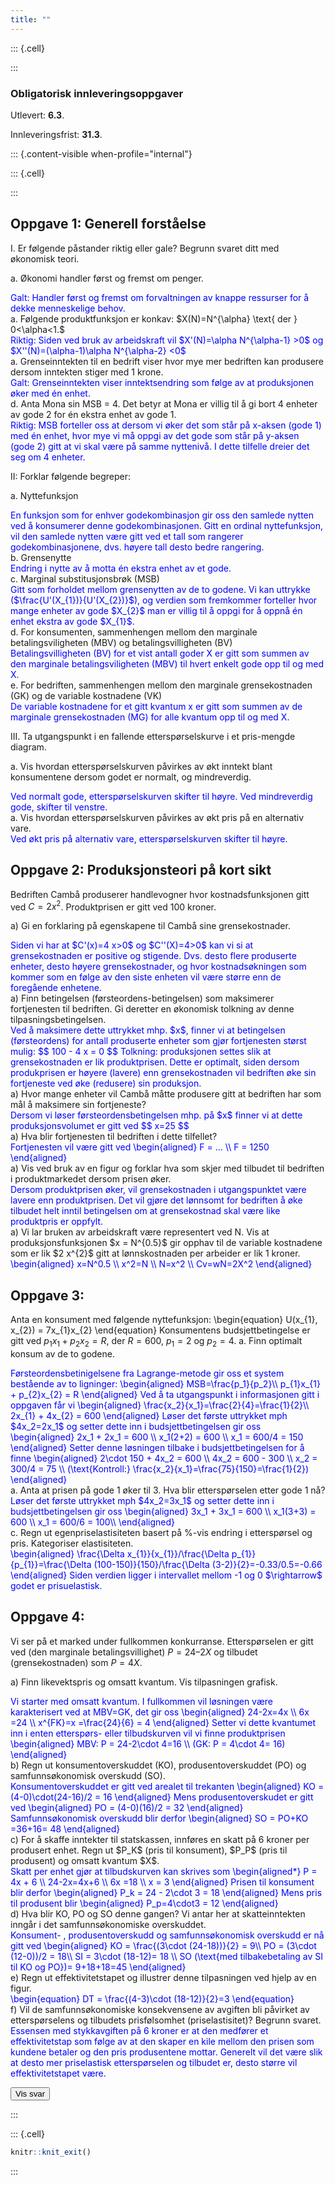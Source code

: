 ```yaml
---
title: ""
---
```


::: {.cell}

:::


### Obligatorisk innleveringsoppgaver

Utlevert: **6.3**.

Innleveringsfrist: **31.3**.

::: {.content-visible when-profile="internal"}



::: {.cell}

:::




## Oppgave 1: Generell forståelse

I. Er følgende påstander riktig eller gale? Begrunn svaret ditt med økonomisk teori. 

a. Økonomi handler først og fremst om penger.
<div class="answer hidden">
Galt: Handler først og fremst om forvaltningen av knappe ressurser for å dekke menneskelige behov. 
</div>
a. Følgende produktfunksjon er konkav: $X(N)=N^{\alpha} \text{ der } 0<\alpha<1.$
<div class="answer hidden">
Riktig: Siden ved bruk av arbeidskraft vil $X'(N)=\alpha N^{\alpha-1} >0$ og $X''(N)=(\alpha-1)\alpha N^{\alpha-2} <0$ 
</div>
a. Grenseinntekten til en bedrift viser hvor mye mer bedriften kan produsere dersom inntekten stiger med 1 krone.
<div class="answer hidden">
Galt: Grenseinntekten viser inntektsendring som følge av at produksjonen øker med én enhet.
</div>
d. Anta Mona sin MSB = 4. Det betyr at Mona er villig til å gi bort 4 enheter av gode 2 for én ekstra enhet av gode 1.
<div class="answer hidden">
Riktig:  MSB forteller oss at dersom vi øker det som står på x-aksen (gode 1) med én enhet, hvor mye vi må oppgi av det gode  som står på y-aksen (gode 2) gitt at vi skal være på samme nyttenivå. I dette tilfelle dreier det seg om 4 enheter.
</div>

II: Forklar følgende begreper: 

a. Nyttefunksjon
<div class="answer hidden">
En funksjon som for enhver godekombinasjon gir oss den samlede nytten ved å konsumerer denne godekombinasjonen. Gitt en ordinal nyttefunksjon, vil den samlede nytten være gitt ved et tall som rangerer godekombinasjonene, dvs. høyere tall desto bedre rangering.
</div>
b. Grensenytte
<div class="answer hidden">
Endring i nytte av å motta én ekstra enhet av et gode.
</div>
c. Marginal substitusjonsbrøk (MSB)
<div class="answer hidden">
Gitt som forholdet mellom grensenytten av de to godene. Vi kan uttrykke ($\frac{U'(X_{1})}{U'(X_{2})}$), og verdien som fremkommer forteller hvor mange enheter av gode $X_{2}$ man er villig til å oppgi for å oppnå én enhet ekstra av gode $X_{1}$.
</div>
d. For konsumenten, sammenhengen mellom den marginale betalingsviligheten (MBV) og betalingsvilligheten (BV)
<div class="answer hidden">
Betalingsvilligheten (BV) for et vist antall goder X er gitt som summen av den marginale betalingsviligheten (MBV)
til hvert enkelt gode opp til og med X.
</div>
e. For bedriften, sammenhengen mellom den marginale grensekostnaden (GK) og de variable kostnadene (VK)
<div class="answer hidden">
De variable kostnadene for et gitt kvantum x er gitt som summen av de marginale grensekostnaden (MG) for alle kvantum opp til og med X.
</div>

III. Ta utgangspunkt i en fallende etterspørselskurve i et pris-mengde diagram.

a. Vis hvordan etterspørselskurven påvirkes av økt inntekt blant konsumentene dersom
godet er normalt, og mindreverdig.
<div class="answer hidden">
<!-- ![](png/1.png) -->
Ved normalt gode, etterspørselskurven skifter til høyre. Ved mindreverdig gode, skifter til venstre.
</div>
a. Vis hvordan etterspørselskurven påvirkes av økt pris på en alternativ vare.
<div class="answer hidden">
<!-- ![](png/2.png) -->
Ved økt pris på alternativ vare, etterspørselskurven skifter til høyre. 
</div>

## Oppgave 2: Produksjonsteori på kort sikt

Bedriften Cambå produserer handlevogner hvor kostnadsfunksjonen  gitt ved $C = 2 x^{2}$. Produktprisen er gitt ved $100$ kroner.

a) Gi en forklaring på egenskapene til Cambå sine grensekostnader.
<div class="answer hidden">
Siden vi har at $C'(x)=4 x>0$ og $C''(X)=4>0$ kan vi si at grensekostnaden er positive og stigende. Dvs. desto flere produserte enheter, desto høyere grensekostnader, og hvor kostnadsøkningen som kommer som en følge av den siste enheten vil være større enn de foregående enhetene.
</div>
a) 
Finn betingelsen (førsteordens-betingelsen) som maksimerer fortjenesten til bedriften. Gi deretter en økonomisk tolkning av denne tilpasningsbetingelsen.
<div class="answer hidden">
Ved å maksimere dette uttrykket mhp. $x$, finner vi at betingelsen (førsteordens) for antall produserte enheter som gjør fortjenesten størst mulig:
$$
100 - 4 x = 0
$$
Tolkning: produksjonen settes slik at grensekostnaden er lik produktprisen. Dette er optimalt, siden dersom produkprisen er høyere (lavere) enn grensekostnaden vil bedriften øke sin fortjeneste ved øke (redusere) sin produksjon.
</div>
a) 
Hvor mange enheter vil Cambå måtte produsere gitt at bedriften har som mål å maksimere sin fortjeneste? 
<div class="answer hidden">
Dersom vi løser førsteordensbetingelsen mhp. på $x$ finner vi at dette produksjonsvolumet er gitt ved
$$
x=25
$$
</div>
a) Hva blir fortjenesten til bedriften i dette tilfellet? 
<div class="answer hidden">
Fortjenesten vil være gitt ved
\begin{aligned}
F = ... \\
F = 1250
\end{aligned}
</div>
a) Vis ved bruk av en figur og forklar hva som skjer med tilbudet til bedriften i produktmarkedet dersom prisen øker. 
<div class="answer hidden">
Dersom produktprisen øker, vil grensekostnaden i utgangspunktet være lavere enn produktprisen. Det vil gjøre det lønnsomt for bedriften å øke tilbudet helt inntil betingelsen om at grensekostnad skal være like produktpris er oppfylt.</div>
a) Vi lar bruken av arbeidskraft være representert ved N. Vis at produksjonsfunksjonen  
$x = N^{0.5}$ gir opphav til de variable kostnadene som er lik $2 x^{2}$ gitt at lønnskostnaden per arbeider er lik 1 kroner.
<div class="answer hidden">
\begin{aligned}
x=N^0.5 \\
x^2=N \\
N=x^2 \\
Cv=wN=2X^2 
\end{aligned}
</div>


## Oppgave 3: 
Anta en konsument med følgende nyttefunksjon:
\begin{equation}
U(x_{1}, x_{2}) = 7x_{1}x_{2}
\end{equation}
Konsumentens budsjettbetingelse er gitt ved $p_{1}x_{1} + p_{2}x_{2} = R$, der $R = 600$,
$p_{1} = 2$ og $p_{2} = 4$.
a. Finn optimalt konsum av de to godene.
<div class="answer hidden">
Førsteordensbetinigelsene fra Lagrange-metode gir oss et system bestående av to ligninger:
\begin{aligned}
MSB=\frac{p_1}{p_2}\\
p_{1}x_{1} + p_{2}x_{2} = R
\end{aligned}
Ved å ta utgangspunkt i informasjonen gitt i oppgaven får vi
\begin{aligned}
\frac{x_2}{x_1}=\frac{2}{4}=\frac{1}{2}\\
2x_{1} + 4x_{2} = 600
\end{aligned}
Løser det første uttrykket mph $4x_2=2x_1$ og setter dette inn i budsjettbetingelsen gir oss
\begin{aligned}
2x_1 + 2x_1 = 600 \\
x_1(2+2) = 600 \\
x_1 = 600/4 =  150
\end{aligned}
Setter denne løsningen tilbake i budsjettbetingelsen for å finne
\begin{aligned}
2\cdot 150 + 4x_2 = 600 \\
4x_2 = 600 - 300 \\
x_2 = 300/4 = 75 \\
(\text{Kontroll:} \frac{x_2}{x_1}=\frac{75}{150}=\frac{1}{2})  
\end{aligned}
</div>
a. Anta at prisen på gode 1 øker til 3. Hva blir etterspørselen etter gode 1 nå?
<div class="answer hidden">
Løser det første uttrykket mph $4x_2=3x_1$ og setter dette inn i budsjettbetingelsen gir oss
\begin{aligned}
3x_1 + 3x_1 = 600 \\
x_1(3+3) = 600 \\
x_1 = 600/6 =  100\\
\end{aligned}
</div>
c. Regn ut egenpriselastisiteten basert på %-vis endring i etterspørsel og pris. Kategoriser elastisiteten.
<div class="answer hidden">
\begin{aligned}
\frac{\Delta x_{1}}{x_{1}}/\frac{\Delta p_{1}}{p_{1}}=\frac{\Delta (100-150)}{150}/\frac{\Delta (3-2)}{2}=-0.33/0.5=-0.66
\end{aligned}
Siden verdien ligger i intervallet mellom -1 og 0 $\rightarrow$ godet er prisuelastisk.
</div>

## Oppgave 4: 
Vi ser på et marked under fullkommen konkurranse. Etterspørselen er gitt ved (den marginale betalingsvillighet) $P = 24 – 2X$ og tilbudet (grensekostnaden) som $P = 4X$.

a) Finn likevektspris og omsatt kvantum. Vis tilpasningen grafisk.
<div class="answer hidden">
Vi starter med omsatt kvantum. I fullkommen  vil løsningen være karakterisert ved
at MBV=GK, det gir oss
\begin{aligned}
24-2x=4x \\
6x   =24 \\
x^{FK}=x =\frac{24}{6} = 4
\end{aligned}
Setter vi dette kvantumet inn i enten etterspørs- eller tilbudskurven vil vi finne produktprisen
\begin{aligned}
MBV: P = 24-2\cdot 4=16 \\
(GK: P = 4\cdot 4= 16)
\end{aligned}
</div>
b) Regn ut konsumentoverskuddet (KO), produsentoverskuddet (PO) og samfunnsøkonomisk overskudd (SO).
<div class="answer hidden">
Konsumentoverskuddet er gitt ved arealet til trekanten
\begin{aligned}
KO = (4-0)\cdot(24-16)/2 = 16
\end{aligned}
Mens produsentoverskudet er gitt ved
\begin{aligned}
PO = (4-0)(16)/2 = 32
\end{aligned}
Samfunnsøkonomisk overskudd blir derfor 
\begin{aligned}
SO = PO+KO =36+16= 48
\end{aligned}
</div>
c) 
For å skaffe inntekter til statskassen, innføres en skatt på 6 kroner per produsert enhet. Regn ut $P_K$ (pris til konsument), $P_P$ (pris til produsent) og omsatt kvantum $X$.
<div class="answer hidden">
Skatt per enhet gjør at tilbudskurven kan skrives som
\begin{aligned*}
P = 4x + 6 \\
24-2x=4x+6 \\
6x   =18 \\
x = 3
\end{aligned}
Prisen til konsument blir derfor 
\begin{aligned}
P_k = 24 - 2\cdot 3 = 18
\end{aligned}
Mens pris til produsent blir
\begin{aligned}
P_p=4\cdot3 = 12
\end{aligned}
</div>
d) Hva blir KO, PO og SO denne gangen? Vi antar her at skatteinntekten inngår i det samfunnsøkonomiske overskuddet.
<div class="answer hidden">
Konsument- , produsentoverskudd og samfunnsøkonomisk overskudd er nå gitt ved
\begin{aligned}
KO = \frac{(3\cdot (24-18))}{2}  = 9\\
PO = (3\cdot (12-0))/2 = 18\\
SI = 3\cdot (18-12)= 18 \\
SO (\text{med tilbakebetaling av SI til KO og PO})= 9+18+18=45
\end{aligned}
</div>
e) 
Regn ut effektivitetstapet og illustrer denne tilpasningen ved hjelp av en figur.
<div class="answer hidden">
\begin{equation}
DT = \frac{(4-3)\cdot (18-12)}{2}=3
\end{equation}
<br>
</div>
f) Vil de samfunnsøkonomiske konsekvensene av avgiften bli påvirket av etterspørselens og
tilbudets prisfølsomhet (priselastisitet)? Begrunn svaret.
<div class="answer hidden">
Essensen med stykkavgiften på 6 kroner er at den medfører et effektivitetstap som følge av at den skaper en kile mellom den prisen som kundene betaler og den pris produsentene mottar. 
Generelt vil det være slik at desto mer priselastisk etterspørselen og tilbudet er, desto større vil effektivitetstapet være. </div>
</div>

<button id="show-all-answers">Vis svar</button>

<style>
  .answer {
    color: blue;
  }
</style>
<script>
const answerToggles = document.querySelectorAll(".answer");
const showAllButton = document.getElementById("show-all-answers");

showAllButton.addEventListener("click", () => {
  answerToggles.forEach(answer => {
    answer.classList.toggle("hidden");
  });
});
</script>

:::

::: {.cell}

```{.r .cell-code}
knitr::knit_exit()
```
:::

